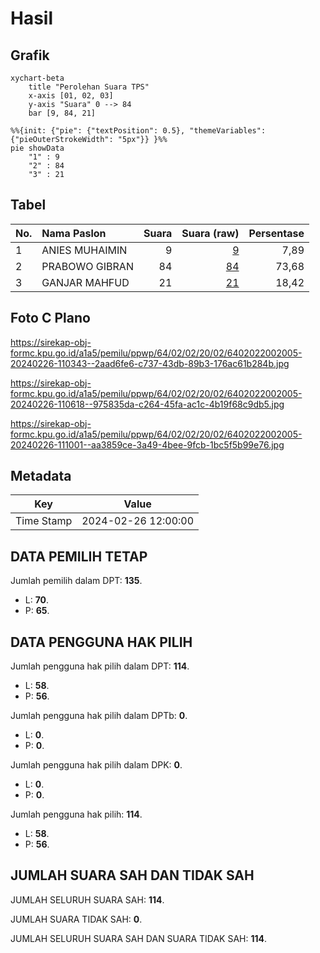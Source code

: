 # Hasil

## Grafik

```mermaid
xychart-beta
    title "Perolehan Suara TPS"
    x-axis [01, 02, 03]
    y-axis "Suara" 0 --> 84
    bar [9, 84, 21]
```

```mermaid
%%{init: {"pie": {"textPosition": 0.5}, "themeVariables": {"pieOuterStrokeWidth": "5px"}} }%%
pie showData
    "1" : 9
    "2" : 84
    "3" : 21
```

## Tabel

| No. | Nama Paslon    | Suara | Suara (raw) | Persentase |
|:--- |:-------------- | -----:| -----------:| ----------:|
| 1   | ANIES MUHAIMIN | 9     | [9][p-1]    | 7,89       |
| 2   | PRABOWO GIBRAN | 84    | [84][p-2]   | 73,68      |
| 3   | GANJAR MAHFUD  | 21    | [21][p-3]   | 18,42      |


[p-1]: https://github.com/gigit-pemilu/pemilu-2024-64-kalimantan-timur/blob/main/pilpres/hitung-suara/sub/64-kalimantan-timur/sub/02-kutai-kartanegara/sub/02-loa-kulu/sub/2002-sungai-payang/sub/005-tps/sub/paslon-1.txt
[p-2]: https://github.com/gigit-pemilu/pemilu-2024-64-kalimantan-timur/blob/main/pilpres/hitung-suara/sub/64-kalimantan-timur/sub/02-kutai-kartanegara/sub/02-loa-kulu/sub/2002-sungai-payang/sub/005-tps/sub/paslon-2.txt
[p-3]: https://github.com/gigit-pemilu/pemilu-2024-64-kalimantan-timur/blob/main/pilpres/hitung-suara/sub/64-kalimantan-timur/sub/02-kutai-kartanegara/sub/02-loa-kulu/sub/2002-sungai-payang/sub/005-tps/sub/paslon-3.txt

## Foto C Plano

https://sirekap-obj-formc.kpu.go.id/a1a5/pemilu/ppwp/64/02/02/20/02/6402022002005-20240226-110343--2aad6fe6-c737-43db-89b3-176ac61b284b.jpg

https://sirekap-obj-formc.kpu.go.id/a1a5/pemilu/ppwp/64/02/02/20/02/6402022002005-20240226-110618--975835da-c264-45fa-ac1c-4b19f68c9db5.jpg

https://sirekap-obj-formc.kpu.go.id/a1a5/pemilu/ppwp/64/02/02/20/02/6402022002005-20240226-111001--aa3859ce-3a49-4bee-9fcb-1bc5f5b99e76.jpg


## Metadata

| Key        | Value               |
| ---------- | ------------------- |
| Time Stamp | 2024-02-26 12:00:00 |


## DATA PEMILIH TETAP

Jumlah pemilih dalam DPT: **135**.
 * L: **70**.
 * P: **65**.

## DATA PENGGUNA HAK PILIH

Jumlah pengguna hak pilih dalam DPT: **114**.
 * L: **58**.
 * P: **56**.

Jumlah pengguna hak pilih dalam DPTb: **0**.
 * L: **0**.
 * P: **0**.

Jumlah pengguna hak pilih dalam DPK: **0**.
 * L: **0**.
 * P: **0**.

Jumlah pengguna hak pilih: **114**.
 * L: **58**.
 * P: **56**.

## JUMLAH SUARA SAH DAN TIDAK SAH

JUMLAH SELURUH SUARA SAH: **114**.

JUMLAH SUARA TIDAK SAH: **0**.

JUMLAH SELURUH SUARA SAH DAN SUARA TIDAK SAH: **114**.


